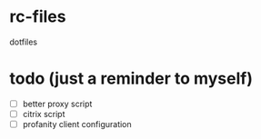 # rc-files
dotfiles

# todo (just a reminder to myself)
- [ ] better proxy script
- [ ] citrix script
- [ ] profanity client configuration
